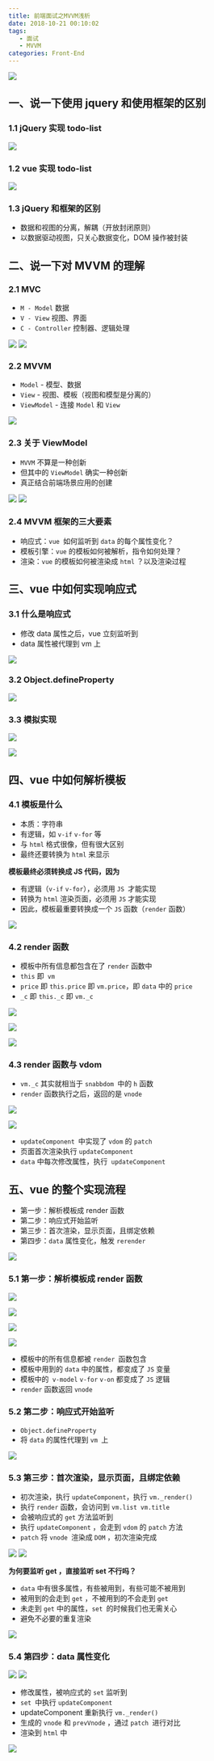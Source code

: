 ```yaml
---
title: 前端面试之MVVM浅析
date: 2018-10-21 00:10:02
tags: 
   - 面试
   - MVVM
categories: Front-End
---
```


![](http://blog.poetries.top/img-repo/2019/10/89.png)

## 一、说一下使用 jquery 和使用框架的区别

### 1.1  jQuery 实现 todo-list

![](http://blog.poetries.top/img-repo/2019/10/90.png)

### 1.2 vue 实现 todo-list

![](http://blog.poetries.top/img-repo/2019/10/91.png)


### 1.3 jQuery 和框架的区别

- 数据和视图的分离，解耦（开放封闭原则）
- 以数据驱动视图，只关心数据变化，DOM 操作被封装

## 二、说一下对 MVVM 的理解

### 2.1 MVC

- `M - Model` 数据
- `V - View` 视图、界面
- `C - Controller` 控制器、逻辑处理

![](http://blog.poetries.top/img-repo/2019/10/92.png)
![](http://blog.poetries.top/img-repo/2019/10/93.png)


### 2.2 MVVM

- `Model` - 模型、数据
- `View` - 视图、模板（视图和模型是分离的）
- `ViewModel` - 连接 `Model` 和 `View `

![](http://blog.poetries.top/img-repo/2019/10/94.png)


### 2.3 关于 ViewModel

- `MVVM` 不算是一种创新
- 但其中的 `ViewModel` 确实一种创新
- 真正结合前端场景应用的创建

![](http://blog.poetries.top/img-repo/2019/10/95.png)
![](http://blog.poetries.top/img-repo/2019/10/96.png)

### 2.4 MVVM 框架的三大要素

- 响应式：`vue `如何监听到 `data` 的每个属性变化？
- 模板引擎：`vue` 的模板如何被解析，指令如何处理？
- 渲染：`vue` 的模板如何被渲染成 `html` ？以及渲染过程

## 三、vue 中如何实现响应式

### 3.1 什么是响应式

- 修改 data 属性之后，vue 立刻监听到
- data 属性被代理到 vm 上

![](http://blog.poetries.top/img-repo/2019/10/97.png)

### 3.2 Object.defineProperty

![](http://blog.poetries.top/img-repo/2019/10/98.png)


### 3.3 模拟实现


![](http://blog.poetries.top/img-repo/2019/10/99.png)

![](http://blog.poetries.top/img-repo/2019/10/100.png)

## 四、vue 中如何解析模板

### 4.1 模板是什么

- 本质：字符串
- 有逻辑，如 `v-if` `v-for` 等
- 与 `html` 格式很像，但有很大区别
- 最终还要转换为 `html` 来显示

**模板最终必须转换成 JS 代码，因为**

- 有逻辑（`v-if` `v-for`），必须用 `JS `才能实现
- 转换为 `html` 渲染页面，必须用 `JS` 才能实现
- 因此，模板最重要转换成一个 `JS` 函数（`render` 函数）


![](http://blog.poetries.top/img-repo/2019/10/101.png)


### 4.2 render 函数

- 模板中所有信息都包含在了 `render` 函数中
- `this` 即` vm`
- `price` 即 `this.price` 即 `vm.price`，即 `data` 中的 `price`
- `_c` 即 `this._c` 即 `vm._c`

![](http://blog.poetries.top/img-repo/2019/10/102.png)

![](http://blog.poetries.top/img-repo/2019/10/103.png)

![](http://blog.poetries.top/img-repo/2019/10/104.png)

### 4.3 render 函数与 vdom

- `vm._c` 其实就相当于 `snabbdom `中的 `h` 函数
- `render` 函数执行之后，返回的是 `vnode`

![](http://blog.poetries.top/img-repo/2019/10/105.png)

![](http://blog.poetries.top/img-repo/2019/10/106.png)


- `updateComponent `中实现了 `vdom` 的 `patch`
- 页面首次渲染执行 `updateComponent`
- `data` 中每次修改属性，执行` updateComponent`

## 五、vue 的整个实现流程

- 第一步：解析模板成 render 函数
- 第二步：响应式开始监听
- 第三步：首次渲染，显示页面，且绑定依赖
- 第四步：`data` 属性变化，触发 `rerender`

![](http://blog.poetries.top/img-repo/2019/10/107.png)

### 5.1 第一步：解析模板成 render 函数


![](http://blog.poetries.top/img-repo/2019/10/108.png)

![](http://blog.poetries.top/img-repo/2019/10/109.png)

![](http://blog.poetries.top/img-repo/2019/10/110.png)

![](http://blog.poetries.top/img-repo/2019/10/111.png)

- 模板中的所有信息都被 `render `函数包含
- 模板中用到的 `data` 中的属性，都变成了 `JS` 变量
- 模板中的` v-model`  `v-for`  `v-on` 都变成了 `JS` 逻辑
- `render` 函数返回 `vnode`

### 5.2 第二步：响应式开始监听

- `Object.defineProperty`
- 将 `data` 的属性代理到 `vm `上

![](http://blog.poetries.top/img-repo/2019/10/112.png)

### 5.3 第三步：首次渲染，显示页面，且绑定依赖

- 初次渲染，执行 `updateComponent`，执行 `vm._render()`
- 执行 `render` 函数，会访问到 `vm.list vm.title`
- 会被响应式的 `get` 方法监听到
- 执行 `updateComponent` ，会走到 `vdom` 的 `patch` 方法
- `patch` 将 `vnode `渲染成 `DOM` ，初次渲染完成

![](http://blog.poetries.top/img-repo/2019/10/113.png)
![](http://blog.poetries.top/img-repo/2019/10/114.png)

**为何要监听 get ，直接监听 set 不行吗？**

- `data` 中有很多属性，有些被用到，有些可能不被用到
- 被用到的会走到 `get` ，不被用到的不会走到 `get`
- 未走到 `get` 中的属性，`set `的时候我们也无需关心
- 避免不必要的重复渲染

![](http://blog.poetries.top/img-repo/2019/10/115.png)

### 5.4 第四步：data 属性变化

![](http://blog.poetries.top/img-repo/2019/10/116.png)
![](http://blog.poetries.top/img-repo/2019/10/117.png)

- 修改属性，被响应式的 `set` 监听到
- `set `中执行 `updateComponent`
- updateComponent 重新执行 `vm._render()`
- 生成的 `vnode` 和 `prevVnode` ，通过 `patch `进行对比
- 渲染到 `html` 中


![](http://blog.poetries.top/img-repo/2019/10/118.png)